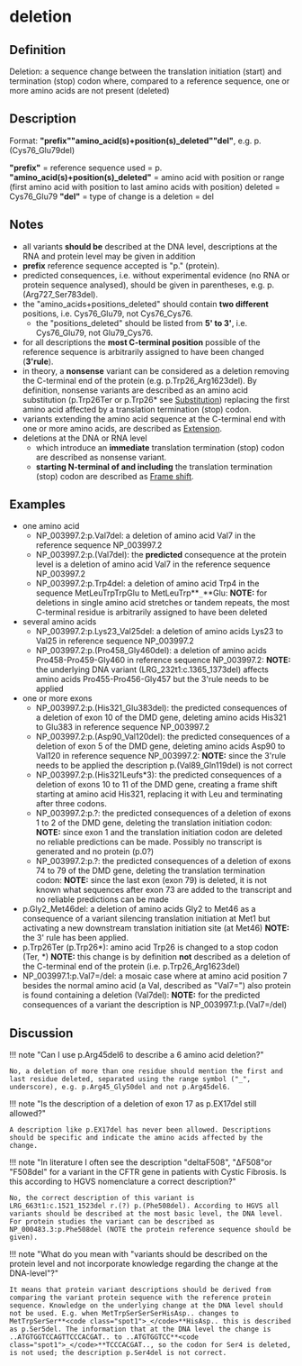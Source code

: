 # deletion

## Definition

Deletion: a sequence change between the translation initiation (start) and termination (stop) codon where, compared to a reference sequence, one or more amino acids are not present (deleted)

## Description

Format:  **"prefix""amino_acid(s)+position(s)\_deleted""del"**,  e.g. p.(Cys76\_Glu79del)

**"prefix"**  =  reference sequence used  =  p.
**"amino_acid(s)+position(s)\_deleted"**  =  amino acid with position or range (first amino acid with position to last amino acids with position) deleted  =  Cys76\_Glu79
**"del"**  =  type of change is a deletion =  del

## Notes

* all variants **should be** described at the DNA level, descriptions at the RNA and protein level may be given in addition
* **prefix** reference sequence accepted is "p." (protein).
* predicted consequences, i.e. without experimental evidence (no RNA or protein sequence analysed), should be given in parentheses, e.g. p.(Arg727\_Ser783del).
* the "amino\_acids+positions\_deleted" should contain **two different** positions, i.e. Cys76\_Glu79, not Cys76\_Cys76.
    * the "positions\_deleted" should be listed from **5' to 3'**, i.e. Cys76\_Glu79, not Glu79\_Cys76.
* for all descriptions the **most C-terminal position** possible of the reference sequence is arbitrarily assigned to have been changed (**3'rule**).
* in theory, a **nonsense** variant can be considered as a deletion removing the C-terminal end of the protein (e.g. p.Trp26\_Arg1623del). By definition, nonsense variants are described as an amino acid substitution (p.Trp26Ter or p.Trp26* see [Substitution](../substitution)) replacing the first amino acid affected by a translation termination (stop) codon.
* variants extending the amino acid sequence at the C-terminal end with one or more amino acids, are described as [Extension](../extension).
* deletions at the DNA or RNA level
    * which introduce an **immediate** translation termination (stop) codon are described as nonsense variant.
    * **starting N-terminal of and including** the translation termination (stop) codon are described as [Frame shift](../frameshift).
## Examples

* one amino acid
    * NP\_003997.2:p.Val7del: a deletion of amino acid Val7 in the reference sequence NP\_003997.2
    * NP\_003997.2:p.(Val7del): the **predicted** consequence at the protein level is a deletion of amino acid Val7 in the reference sequence NP\_003997.2
    * NP\_003997.2:p.Trp4del: a deletion of amino acid Trp4 in the sequence MetLeuTrpTrpGlu to MetLeuTrp**<code class="spot1">_</code>**Glu: **NOTE:** for deletions in single amino acid stretches or tandem repeats, the most C-terminal residue is arbitrarily assigned to have been deleted    
* several amino acids
    * NP\_003997.2:p.Lys23\_Val25del: a deletion of amino acids Lys23 to Val25 in reference sequence NP\_003997.2
    * NP\_003997.2:p.(Pro458\_Gly460del): a deletion of amino acids Pro458-Pro459-Gly460 in reference sequence NP\_003997.2: **NOTE:** the underlying DNA variant (LRG\_232t1:c.1365\_1373del) affects amino acids Pro455-Pro456-Gly457 but the 3'rule needs to be applied
* one or more exons
    * NP\_003997.2:p.(His321\_Glu383del): the predicted consequences of a deletion of exon 10 of the DMD gene, deleting amino acids His321 to Glu383 in reference sequence NP\_003997.2
    * NP\_003997.2:p.(Asp90\_Val120del): the predicted consequences of a deletion of exon 5 of the DMD gene, deleting amino acids Asp90 to Val120 in reference sequence NP\_003997.2: **NOTE:** since the 3'rule needs to be applied the description p.(Val89\_Gln119del) is not correct
    * NP\_003997.2:p.(His321Leufs\*3): the predicted consequences of a deletion of exons 10 to 11 of the DMD gene, creating a frame shift starting at amino acid His321, replacing it with Leu and terminating after three codons.
    * NP\_003997.2:p.?: the predicted consequences of a deletion of exons 1 to 2 of the DMD gene, deleting the translation initiation codon: **NOTE:** since exon 1 and the translation initiation codon are deleted no reliable predictions can be made. Possibly no transcript is generated and no protein (p.0?)
    * NP\_003997.2:p.?: the predicted consequences of a deletion of exons 74 to 79 of the DMD gene, deleting the translation termination codon: **NOTE:** since the last exon (exon 79) is deleted, it is not known what sequences after exon 73 are added to the transcript and no reliable predictions can be made
* p.Gly2\_Met46del: a deletion of amino acids Gly2 to Met46 as a consequence of a variant silencing translation initiation at Met1 but activating a new downstream translation initiation site (at Met46)
    **NOTE:** the 3' rule has been applied.
* p.Trp26Ter (p.Trp26\*): amino acid Trp26 is changed to a stop codon (Ter, \*) **NOTE:** this change is by definition **not** described as a deletion of the C-terminal end of the protein (i.e. p.Trp26\_Arg1623del)
* NP\_003997.1:p.Val7=/del: a mosaic case where at amino acid position 7 besides the normal amino acid (a Val, described as "Val7=") also protein is found containing a deletion (Val7del): **NOTE:** for the predicted consequences of a variant the description is NP\_003997.1:p.(Val7=/del)
## Discussion

!!! note "Can I use p.Arg45del6 to describe a 6 amino acid deletion?"

    No, a deletion of more than one residue should mention the first and last residue deleted, separated using the range symbol ("_", underscore), e.g. p.Arg45_Gly50del and not p.Arg45del6.

!!! note "Is the description of a deletion of exon 17 as p.EX17del still allowed?"

    A description like p.EX17del has never been allowed. Descriptions should be specific and indicate the amino acids affected by the change.

!!! note "In literature I often see the description "deltaF508", "ΔF508"or "F508del" for a variant in the CFTR gene in patients with Cystic Fibrosis. Is this according to HGVS nomenclature a correct description?"

    No, the correct description of this variant is LRG_663t1:c.1521_1523del r.(?) p.(Phe508del). According to HGVS all variants should be described at the most basic level, the DNA level. For protein studies the variant can be described as NP_000483.3:p.Phe508del (NOTE the protein reference sequence should be given).

!!! note "What do you mean with "variants should be described on the protein level and not incorporate knowledge regarding the change at the DNA-level"?"

    It means that protein variant descriptions should be derived from comparing the variant protein sequence with the reference protein sequence. Knowledge on the underlying change at the DNA level should not be used. E.g. when MetTrpSerSerSerHisAsp.. changes to MetTrpSerSer**<code class="spot1">_</code>**HisAsp.. this is described as p.Ser5del. The information that at the DNA level the change is ..ATGTGGTCCAGTTCCCACGAT.. to ..ATGTGGTCC**<code class="spot1">_</code>**TCCCACGAT.., so the codon for Ser4 is deleted, is not used; the description p.Ser4del is not correct.
